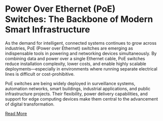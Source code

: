 # Power Over Ethernet (PoE) Switches: The Backbone of Modern Smart Infrastructure

As the demand for intelligent, connected systems continues to grow across industries, PoE (Power over Ethernet) switches are emerging as indispensable tools in powering and networking devices simultaneously. By combining data and power over a single Ethernet cable, PoE switches reduce installation complexity, lower costs, and enable highly scalable deployments—especially in environments where running separate electrical lines is difficult or cost-prohibitive.

PoE switches are being widely deployed in surveillance systems, automation networks, smart buildings, industrial applications, and public infrastructure projects. Their flexibility, power delivery capabilities, and support for edge computing devices make them central to the advancement of digital transformation.

[Read More](https://www.versitron.com/blogs/post/power-over-ethernet-poe-switches-the-backbone-of-modern-smart-infrastructure)